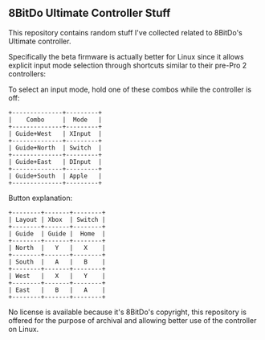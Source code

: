## 8BitDo Ultimate Controller Stuff

This repository contains random stuff I've collected related to 8BitDo's Ultimate controller.

Specifically the beta firmware is actually better for Linux since it allows explicit input mode selection through shortcuts similar to their pre-Pro 2 controllers:

To select an input mode, hold one of these combos while the controller is off:
```
+--------------+---------+
|    Combo     |  Mode   |
+--------------+---------+
| Guide+West   | XInput  |
+--------------+---------+
| Guide+North  | Switch  |
+--------------+---------+
| Guide+East   | DInput  |
+--------------+---------+
| Guide+South  | Apple   |
+--------------+---------+
```

Button explanation:
```
+--------+-------+--------+
| Layout | Xbox  | Switch |
+--------+-------+--------+
| Guide  | Guide |  Home  |
+--------+-------+--------+
| North  |   Y   |   X    |
+--------+-------+--------+
| South  |   A   |   B    |
+--------+-------+--------+
| West   |   X   |   Y    |
+--------+-------+--------+
| East   |   B   |   A    |
+--------+-------+--------+
```
No license is available because it's 8BitDo's copyright, this repository is offered for the purpose of archival and allowing better use of the controller on Linux.
